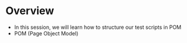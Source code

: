# Overview
- In this session, we will learn how to structure our test scripts in POM
- POM (Page Object Model)

